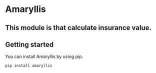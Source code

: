 # Amaryllis

## This module is that calculate insurance value.

## Getting started  

You can install Amaryllis by using pip.  

```python:install
pip install amaryllis
```











